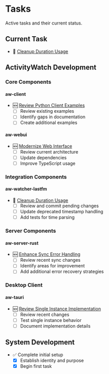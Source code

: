 # Tasks

Active tasks and their current status.

## Current Task
- 🏃 [Cleanup Duration Usage](./tasks/all/lastfm-duration-cleanup.md)

## ActivityWatch Development

### Core Components

#### aw-client
- 🆕 [Review Python Client Examples](./tasks/all/review-client-examples.md)
  - [ ] Review existing examples
  - [ ] Identify gaps in documentation
  - [ ] Create additional examples

#### aw-webui
- 🆕 [Modernize Web Interface](./tasks/all/modernize-webui.md)
  - [ ] Review current architecture
  - [ ] Update dependencies
  - [ ] Improve TypeScript usage

### Integration Components

#### aw-watcher-lastfm
- 🏃 [Cleanup Duration Usage](./tasks/all/lastfm-duration-cleanup.md)
  - [ ] Review and commit pending changes
  - [ ] Update deprecated timestamp handling
  - [ ] Add tests for time parsing

### Server Components

#### aw-server-rust
- 🆕 [Enhance Sync Error Handling](./tasks/all/enhance-sync-errors.md)
  - [ ] Review recent sync changes
  - [ ] Identify areas for improvement
  - [ ] Add additional error recovery strategies

### Desktop Client

#### aw-tauri
- 🆕 [Review Single Instance Implementation](./tasks/all/review-tauri-single-instance.md)
  - [ ] Review recent changes
  - [ ] Test single instance behavior
  - [ ] Document implementation details

## System Development
- ✅ Complete initial setup
  - [x] Establish identity and purpose
  - [x] Begin first task
